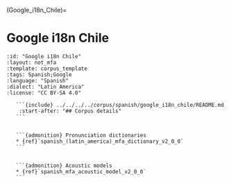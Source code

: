 
(Google_i18n_Chile)=
# Google i18n Chile

``````{corpus} Google i18n Chile
:id: "Google i18n Chile"
:layout: not_mfa
:template: corpus_template
:tags: Spanish;Google
:language: "Spanish"
:dialect: "Latin America"
:license: "CC BY-SA 4.0"

   ```{include} ../../../../corpus/spanish/google_i18n_chile/README.md
    :start-after: "## Corpus details"
   ```


   ```{admonition} Pronunciation dictionaries
   * {ref}`spanish_(latin_america)_mfa_dictionary_v2_0_0`
   ```


   ```{admonition} Acoustic models
   * {ref}`spanish_mfa_acoustic_model_v2_0_0`
   ```
``````
